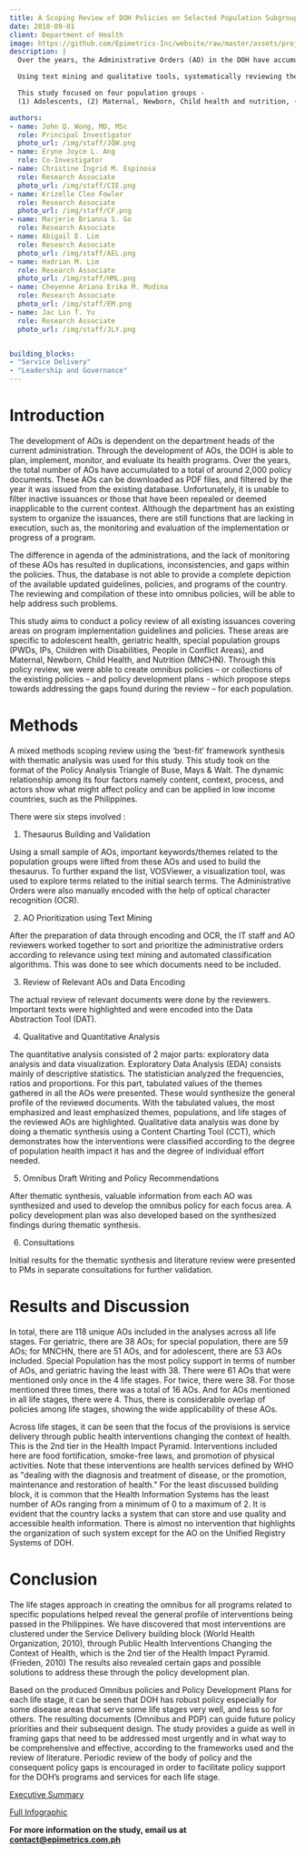 ```yaml
---
title: A Scoping Review of DOH Policies on Selected Population Subgroups
date: 2018-09-01
client: Department of Health
image: https://github.com/Epimetrics-Inc/website/raw/master/assets/projects/deathstar/DS_Infographic-02.png
description: |
  Over the years, the Administrative Orders (AO) in the DOH have accumulated and the department is unable to monitor the changes in provisions that have occurred. There is also no system in identifying duplications, inconsistencies, and gaps among the policies. Explicitly or implicitly repealed AOs are  subsequently not updated and can be a cause of confusion. Thus, the strategic alignment of these policies to the current Philippine Health Agenda may not be apparent.

  Using text mining and qualitative tools, systematically reviewing the AOs will allow DOH to effectively oversee that its policies are consistent, coherent, and up to date with the current health agenda. With the integration of these policies, the gaps that exist can be identified, and policies to address these can be recommended.

  This study focused on four population groups -
  (1) Adolescents, (2) Maternal, Newborn, Child health and nutrition, (3) Geriatrics, and (4) Special Populations.

authors:
- name: John Q. Wong, MD, MSc
  role: Principal Investigator
  photo_url: /img/staff/JQW.png
- name: Eryne Joyce L. Ang
  role: Co-Investigator
- name: Christine Ingrid M. Espinosa
  role: Research Associate
  photo_url: /img/staff/CIE.png
- name: Krizelle Cleo Fowler
  role: Research Associate
  photo_url: /img/staff/CF.png
- name: Marjerie Brianna S. Go
  role: Research Associate
- name: Abigail E. Lim
  role: Research Associate
  photo_url: /img/staff/AEL.png
- name: Hadrian M. Lim
  role: Research Associate
  photo_url: /img/staff/HML.png
- name: Cheyenne Ariana Erika M. Modina
  role: Research Associate
  photo_url: /img/staff/EM.png
- name: Jac Lin T. Yu
  role: Research Associate
  photo_url: /img/staff/JLY.png


building_blocks:
- "Service Delivery"
- "Leadership and Governance"
---
```


# Introduction

The development of AOs is dependent on the department heads of the current administration. Through the development of AOs, the DOH is able to plan, implement, monitor, and evaluate its health programs. Over the years, the total number of AOs have accumulated to a total of around 2,000 policy documents. These AOs can be downloaded as PDF files, and filtered by the year it was issued from the existing database. Unfortunately, it is unable to filter inactive issuances or those that have been repealed or deemed inapplicable to the current context. Although the department has an existing system to organize the issuances, there are still functions that are lacking in execution, such as, the monitoring and evaluation of the implementation or progress of a program.  

The difference in agenda of the administrations, and the lack of monitoring of these AOs has resulted in duplications, inconsistencies, and gaps within the policies. Thus, the database is not able to provide a complete depiction of the available updated guidelines, policies, and programs of the country. The reviewing and compilation of these into omnibus policies, will be able to help address such problems.   
  
This study aims to conduct a policy review of all existing issuances covering areas on program implementation guidelines and policies. These areas are specific to adolescent health, geriatric health, special population groups (PWDs, IPs, Children with Disabilities, People in Conflict Areas), and Maternal, Newborn, Child Health, and Nutrition (MNCHN). Through this policy review, we were able to create omnibus policies – or collections of the existing policies – and policy development plans - which propose steps towards addressing the gaps found during the review – for each population.

# Methods

A mixed methods scoping review using the ‘best-fit’ framework synthesis with thematic analysis was used for this study. This study took on the format of the Policy Analysis Triangle of Buse, Mays & Walt. The dynamic relationship among its four factors namely content, context, process, and actors show what might affect policy and can be applied in low income countries, such as the Philippines.

There were six steps involved : 

  1.	Thesaurus Building and Validation
  
  Using a small sample of AOs, important keywords/themes related to the population groups were lifted from these AOs and used to build the thesaurus. To further expand the list, VOSViewer, a visualization tool, was used to explore terms related to the initial search terms. The Administrative Orders were also manually encoded with the help of optical character recognition (OCR). 
  
  2.	AO Prioritization using Text Mining
  
  After the preparation of data through encoding and OCR, the IT staff and AO reviewers worked together to sort and prioritize the administrative orders according to relevance using text mining and automated classification algorithms. This was done to see which documents need to be included.
  
  3.	Review of Relevant AOs and Data Encoding
  
  The actual review of relevant documents were done by the reviewers. Important texts were highlighted and were encoded into the Data Abstraction Tool (DAT). 
  
  4.	Qualitative and Quantitative Analysis
  
  The quantitative analysis consisted of 2 major parts: exploratory data analysis and data visualization. Exploratory Data Analysis (EDA) consists mainly of descriptive statistics. The statistician analyzed the frequencies, ratios and proportions. For this part, tabulated values of the themes gathered in all the AOs were presented. These would synthesize the general profile of the reviewed documents. With the tabulated values, the most emphasized and least emphasized themes, populations, and life stages of the reviewed AOs are highlighted. Qualitative data analysis was done by doing a thematic synthesis using a Content Charting Tool (CCT), which demonstrates how the interventions were classified according to the degree of population health impact it has and the degree of individual effort needed. 
  
  5.	Omnibus Draft Writing and Policy Recommendations
  
  After thematic synthesis, valuable information from each AO was synthesized and used to develop the omnibus policy for each focus area.  A policy development plan was also developed based on the synthesized findings during thematic synthesis.
  
  6.	Consultations 
  
  Initial results for the thematic synthesis and literature review were presented to PMs in separate consultations for further validation. 

# Results and Discussion

In total, there are 118 unique AOs included in the analyses across all life stages. For geriatric, there are 38 AOs; for special population, there are 59 AOs; for MNCHN, there are 51 AOs, and for adolescent, there are 53 AOs included. Special Population has the most policy support in terms of number of AOs, and geriatric having the least with 38. There were 61 AOs that were mentioned only once in the 4 life stages. For twice, there were 38. For those mentioned three times, there was a total of 16 AOs. And for AOs mentioned in all life stages, there were 4. Thus, there is considerable overlap of policies among life stages, showing the wide applicability of these AOs.
  
Across life stages, it can be seen that the focus of the provisions is service delivery through public health interventions changing the context of health. This is the 2nd tier in the Health Impact Pyramid. Interventions included here are food fortification, smoke-free laws, and promotion of physical activities. Note that these interventions are health services defined by WHO as "dealing with the diagnosis and treatment of disease, or the promotion, maintenance and restoration of health." For the least discussed building block, it is common that the Health Information Systems has the least number of AOs ranging from a minimum of 0 to a maximum of 2.  It is evident that the country lacks a system that can store and use quality and accessible health information. There is almost no intervention that highlights the organization of such system except for the AO on the Unified Registry Systems of DOH.   

# Conclusion

The life stages approach in creating the omnibus for all programs related to specific populations helped reveal the general profile of interventions being passed in the Philippines. We have discovered that most interventions are clustered under the Service Delivery building block (World Health Organization, 2010), through Public Health Interventions Changing the Context of Health, which is the 2nd tier of the Health Impact Pyramid. (Frieden, 2010) The results also revealed certain gaps and possible solutions to address these through the policy development plan.
  
Based on the produced Omnibus policies and Policy Development Plans for each life stage, it can be seen that DOH has robust policy especially for some disease areas that serve some life stages very well, and less so for others. The resulting documents (Omnibus and PDP) can guide future policy priorities and their subsequent design. The study provides a guide as well in framing gaps that need to be addressed most urgently and in what way to be comprehensive and effective, according to the frameworks used and the review of literature. Periodic review of the body of policy and the consequent policy gaps is encouraged in order to facilitate policy support for the DOH’s programs and services for each life stage.

<a href="https://github.com/Epimetrics-Inc/website/raw/master/assets/projects/deathstar/EpiMetrics_OmnibusPolicies_ExecSumm.pdf" target="_blank">Executive Summary</a>

<a href="https://github.com/Epimetrics-Inc/website/raw/master/assets/projects/deathstar/EpiMetrics_OmnibusPolicy_Infographic_032018.pdf" target="_blank">Full Infographic</a>

**For more information on the study, email us at [contact@epimetrics.com.ph](contact@epimetrics.com.ph)**